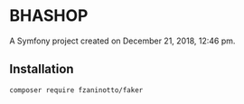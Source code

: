BHASHOP
========

A Symfony project created on December 21, 2018, 12:46 pm.

## Installation

```sh
composer require fzaninotto/faker
```
